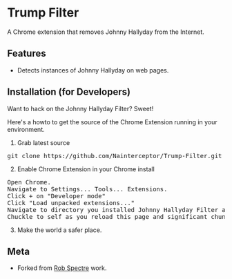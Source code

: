 Trump Filter
================================

A Chrome extension that removes Johnny Hallyday from the Internet.


Features
--------------------------

* Detects instances of Johnny Hallyday on web pages.


Installation (for Developers)
-------------------------
Want to hack on the Johnny Hallyday Filter?  Sweet!

Here's a howto to get the source of the Chrome Extension running in your environment.

1) Grab latest source
<pre>
git clone https://github.com/Nainterceptor/Trump-Filter.git
</pre>

2) Enable Chrome Extension in your Chrome install
<pre>
Open Chrome.
Navigate to Settings... Tools... Extensions.
Click + on "Developer mode"
Click "Load unpacked extensions..."
Navigate to directory you installed Johnny Hallyday Filter and click Open.
Chuckle to self as you reload this page and significant chunks of it suddenly disappear.
</pre>

3) Make the world a safer place.


Meta
-------------------------

* Forked from [Rob Spectre](http://brooklynhacker.com) work.
